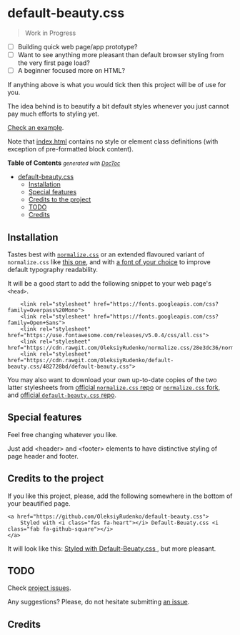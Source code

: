 # default-beauty.css

> Work in Progress

 - [ ] Building quick web page/app prototype?
 - [ ] Want to see anything more pleasant than default
       browser styling from the very first page load?
 - [ ] A beginner focused more on HTML?

If anything above is what you would tick then this project
will be of use for you.

The idea behind is to beautify a bit default styles whenever
you just cannot pay much efforts to styling yet.

[Check an example](https://oleksiyrudenko.github.io/default-beauty.css/).

Note that [index.html](index.html) contains no style or element class definitions
(with exception of pre-formatted block content).

<!-- START doctoc generated TOC please keep comment here to allow auto update -->
<!-- DON'T EDIT THIS SECTION, INSTEAD RE-RUN doctoc TO UPDATE -->
**Table of Contents**
<small>*generated with [DocToc](https://github.com/thlorenz/doctoc)*</small>

- [default-beauty.css](#default-beautycss)
  - [Installation](#installation)
  - [Special features](#special-features)
  - [Credits to the project](#credits-to-the-project)
  - [TODO](#todo)
  - [Credits](#credits)

<!-- END doctoc generated TOC please keep comment here to allow auto update -->

## Installation

Tastes best with [`normalize.css`](https://github.com/necolas/normalize.css)
or an extended flavoured variant of `normalize.css` like
[this one](https://github.com/OleksiyRudenko/normalize.css), and
with [a font of your choice](https://www.w3schools.com/howto/howto_google_fonts.asp)
to improve default typography readability.

It will be a good start to add the following snippet to your web page's `<head>`.

```
    <link rel="stylesheet" href="https://fonts.googleapis.com/css?family=Overpass%20Mono">
    <link rel="stylesheet" href="https://fonts.googleapis.com/css?family=Open+Sans">
    <link rel="stylesheet" href="https://use.fontawesome.com/releases/v5.0.4/css/all.css">
    <link rel="stylesheet" href="https://cdn.rawgit.com/OleksiyRudenko/normalize.css/28e3dc36/normalize.css">
    <link rel="stylesheet" href="https://cdn.rawgit.com/OleksiyRudenko/default-beauty.css/482728bd/default-beauty.css">
```

You may also want to download your own up-to-date copies of the two latter stylesheets
from [official `normalize.css` repo](https://github.com/necolas/normalize.css) or
[`normalize.css` fork](https://github.com/OleksiyRudenko/normalize.css),
and [official `default-beauty.css` repo](https://github.com/OleksiyRudenko/default-beauty.css).

## Special features

Feel free changing whatever you like.

Just add &lt;header&gt; and &lt;footer&gt; elements to have distinctive
styling of page header and footer.

## Credits to the project

If you like this project, please, add the following somewhere in the bottom
of your beautified page.

```
<a href="https://github.com/OleksiyRudenko/default-beauty.css">
    Styled with <i class="fas fa-heart"></i> Default-Beuaty.css <i class="fab fa-github-square"></i>
</a>
```

It will look like this: <a href="https://github.com/OleksiyRudenko/default-beauty.css">
Styled with <i class="fas fa-heart"></i> Default-Beuaty.css <i class="fab fa-github-square"></i>
</a> , but more pleasant.

## TODO

Check [project issues](https://github.com/OleksiyRudenko/default-beauty.css/issues).

Any suggestions? Please, do not hesitate submitting
[an issue](https://github.com/OleksiyRudenko/default-beauty.css/issues).

## Credits
